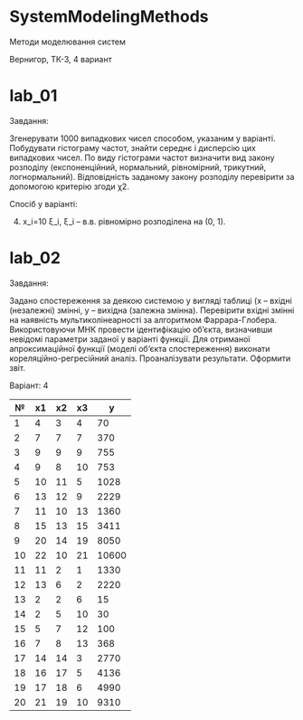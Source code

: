 # SystemModelingMethods
Методи моделювання систем

Вернигор, ТК-3, 4 вариант

# lab_01

Завдання:

Згенерувати 1000 випадкових чисел способом, указаним у варіанті. Побудувати гістограму частот, знайти середнє і дисперсію цих випадкових чисел. По виду гістограми частот визначити вид закону розподілу (експоненційний, нормальний, рівномірний, трикутний, логнормальний). Відповідність заданому закону розподілу перевірити за допомогою критерію згоди χ2.

Спосіб у варіанті:

4. x_i=10 ξ_i, ξ_i – в.в. рівномірно розподілена на (0, 1).

# lab_02

Завдання:

Задано спостереження за деякою системою у вигляді таблиці (х – вхідні (незалежні) змінні, у – вихідна (залежна змінна). Перевірити вхідні змінні на наявність мультиколінеарності за алгоритмом Фаррара-Глобера. Використовуючи МНК провести ідентифікацію об’єкта, визначивши невідомі параметри заданої у варіанті функції. Для отриманої апроксимаційної функції (моделі об’єкта спостереження) виконати кореляційно-регресійний аналіз. Проаналізувати результати. Оформити звіт. 

Варіант: 4

| № | x1 | x2 | x3 | y |
| --- | --- | --- | --- | --- |
| 1	| 4 | 3 | 4 | 70 | 
| 2	| 7 | 7 | 7 | 370 | 
| 3	| 9	| 9 | 9 | 755 | 
| 4	| 9 | 8 | 10 | 753 | 
| 5	| 10 | 11 | 5 | 1028 | 
| 6	| 13 | 12 | 9 | 2229 | 
| 7	| 11 | 10 | 13 | 1360 | 
| 8	| 15 | 13 | 15 | 3411 | 
| 9	| 20 | 14 | 19 | 8050 | 
| 10 | 22 | 10 | 21 | 10600 | 
| 11 | 11 | 2 | 1 | 1330 | 
| 12 | 13 | 6 | 2 | 2220 | 
| 13 | 2 | 2 | 6 | 15 | 
| 14 | 2 | 5 | 10 | 30 | 
| 15 | 5 | 7 | 12 | 100 | 
| 16 | 7 | 8 | 13 | 368 | 
| 17 | 14 | 14 | 3 | 2770 | 
| 18 | 16 | 17 | 5 | 4136 | 
| 19 | 17 | 18 | 6 | 4990 | 
| 20 | 21 | 19 | 10 | 9310 | 

